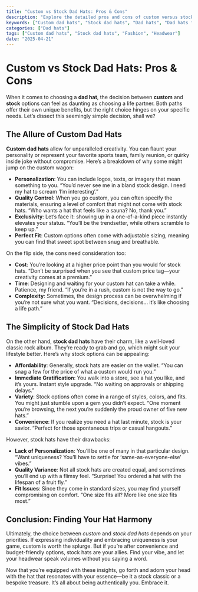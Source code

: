 ```yaml
---
title: "Custom vs Stock Dad Hats: Pros & Cons"
description: "Explore the detailed pros and cons of custom versus stock dad hats, helping you decide which option fits your style and needs."
keywords: ["Custom dad hats", "Stock dad hats", "Dad hats", "Dad hats for men", "Best dad hats"]
categories: ["Dad hats"]
tags: ["Custom dad hats", "Stock dad hats", "Fashion", "Headwear"]
date: "2025-04-21"
---
```


# Custom vs Stock Dad Hats: Pros & Cons

When it comes to choosing a **dad hat**, the decision between **custom** and **stock** options can feel as daunting as choosing a life partner. Both paths offer their own unique benefits, but the right choice hinges on your specific needs. Let’s dissect this seemingly simple decision, shall we?

## The Allure of Custom Dad Hats

**Custom dad hats** allow for unparalleled creativity. You can flaunt your personality or represent your favorite sports team, family reunion, or quirky inside joke without compromise. Here’s a breakdown of why some might jump on the custom wagon:

- **Personalization**: You can include logos, texts, or imagery that mean something to you. “You’d never see me in a bland stock design. I need my hat to scream ‘I’m interesting’.”
- **Quality Control**: When you go custom, you can often specify the materials, ensuring a level of comfort that might not come with stock hats. “Who wants a hat that feels like a sauna? No, thank you.”
- **Exclusivity**: Let’s face it: showing up in a one-of-a-kind piece instantly elevates your status. “You’ll be the trendsetter, while others scramble to keep up.”
- **Perfect Fit**: Custom options often come with adjustable sizing, meaning you can find that sweet spot between snug and breathable.

 On the flip side, the cons need consideration too:

- **Cost**: You’re looking at a higher price point than you would for stock hats. “Don’t be surprised when you see that custom price tag—your creativity comes at a premium.”
- **Time**: Designing and waiting for your custom hat can take a while. Patience, my friend. “If you’re in a rush, custom is not the way to go.”
- **Complexity**: Sometimes, the design process can be overwhelming if you’re not sure what you want. “Decisions, decisions… it’s like choosing a life path.”

## The Simplicity of Stock Dad Hats

On the other hand, **stock dad hats** have their charm, like a well-loved classic rock album. They’re ready to grab and go, which might suit your lifestyle better. Here’s why stock options can be appealing:

- **Affordability**: Generally, stock hats are easier on the wallet. “You can snag a few for the price of what a custom would run you.”
- **Immediate Gratification**: You walk into a store, see a hat you like, and it’s yours. Instant style upgrade. “No waiting on approvals or shipping delays.”
- **Variety**: Stock options often come in a range of styles, colors, and fits. You might just stumble upon a gem you didn’t expect. “One moment you’re browsing, the next you’re suddenly the proud owner of five new hats.”
- **Convenience**: If you realize you need a hat last minute, stock is your savior. “Perfect for those spontaneous trips or casual hangouts.”

However, stock hats have their drawbacks:

- **Lack of Personalization**: You’ll be one of many in that particular design. “Want uniqueness? You’ll have to settle for ‘same-as-everyone-else’ vibes.”
- **Quality Variance**: Not all stock hats are created equal, and sometimes you’ll end up with a flimsy feel. “Surprise! You ordered a hat with the lifespan of a fruit fly.”
- **Fit Issues**: Since they come in standard sizes, you may find yourself compromising on comfort. “One size fits all? More like one size fits most.”

## Conclusion: Finding Your Hat Harmony

Ultimately, the choice between *custom* and *stock dad hats* depends on your priorities. If expressing individuality and embracing uniqueness is your game, custom is worth the splurge. But if you’re after convenience and budget-friendly options, stock hats are your allies. Find your vibe, and let your headwear speak volumes without you saying a word. 

Now that you’re equipped with these insights, go forth and adorn your head with the hat that resonates with your essence—be it a stock classic or a bespoke treasure. It’s all about being authentically you. Embrace it.